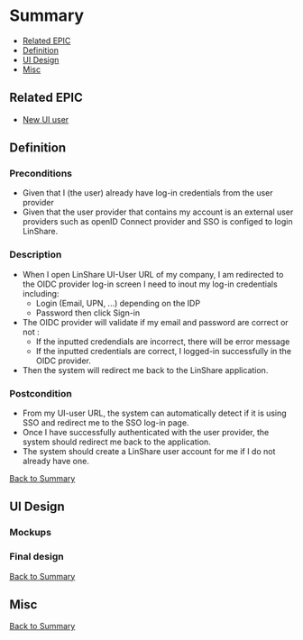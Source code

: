 # Summary

* [Related EPIC](#related-epic)
* [Definition](#definition)
* [UI Design](#ui-design)
* [Misc](#misc)

## Related EPIC

* [New UI user](./README.md)

## Definition

### Preconditions

- Given that I (the user) already have log-in credentials from the user provider 
- Given that the user provider that contains my account is an external user providers such as openID Connect provider and SSO is configed to login LinShare. 

### Description 

- When I open LinShare UI-User URL of my company, I am redirected to the OIDC provider log-in screen
 I need to inout my log-in credentials including:
   - Login (Email, UPN, ...) depending on the IDP
   - Password
 then click Sign-in
- The  OIDC provider will validate if my email and password are correct or not :
   - If the inputted credendials are incorrect, there will be error message
   - If the inputted credentials are correct, I logged-in successfully in the  OIDC provider. 
- Then the system will redirect me back to the LinShare application.

### Postcondition 

- From my UI-user URL, the system can automatically detect if it is using SSO and redirect me to the SSO log-in page. 
- Once I have successfully authenticated with the user provider, the system should redirect me back to the application.
- The system should create a LinShare user account for me if I do not already have one. 


[Back to Summary](#summary)

## UI Design

### Mockups

### Final design

[Back to Summary](#summary)

## Misc

[Back to Summary](#summary)



